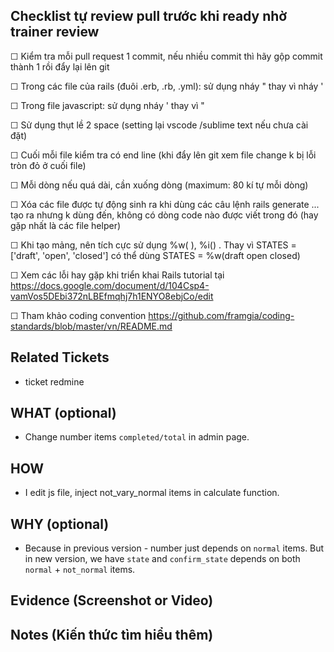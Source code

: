 ## Checklist tự review pull trước khi ready nhờ trainer review

☐ Kiểm tra mỗi pull request 1 commit, nếu nhiều commit thì hãy gộp commit thành 1 rồi đẩy lại lên git

☐ Trong các file của rails (đuôi .erb, .rb, .yml): sử dụng nháy " thay vì nháy '

☐ Trong file javascript: sử dụng nháy ' thay vì "

☐ Sử dụng thụt lề 2 space (setting lại vscode /sublime text nếu chưa cài đặt)

☐ Cuối mỗi file kiểm tra có end line (khi đẩy lên git xem file change k bị lỗi tròn đỏ ở cuối file)

☐ Mỗi dòng nếu quá dài, cần xuống dòng (maximum: 80 kí tự mỗi dòng)

☐ Xóa các file được tự động sinh ra khi dùng các câu lệnh rails generate ... tạo ra nhưng k dùng đến, không có dòng code nào được viết trong đó (hay gặp nhất là các file helper)

☐ Khi tạo mảng, nên tích cực sử dụng %w( ), %i() . Thay vì STATES = ['draft', 'open', 'closed'] có thể dùng STATES = %w(draft open closed)

☐ Xem các lỗi hay gặp khi triển khai Rails tutorial tại https://docs.google.com/document/d/104Csp4-vamVos5DEbi372nLBEfmqhj7h1ENYO8ebjCo/edit

☐ Tham khảo coding convention https://github.com/framgia/coding-standards/blob/master/vn/README.md

## Related Tickets
- ticket redmine

## WHAT (optional)
- Change number items `completed/total` in admin page.

## HOW
- I edit js file, inject not_vary_normal items in calculate function.

## WHY (optional)
- Because in previous version - number just depends on `normal` items. But in new version, we have `state` and `confirm_state` depends on both `normal` + `not_normal` items.

## Evidence (Screenshot or Video)


## Notes (Kiến thức tìm hiểu thêm)
